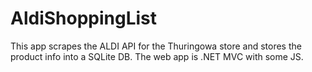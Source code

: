 # AldiShoppingList

This app scrapes the ALDI API for the Thuringowa store and stores the product info into a SQLite DB. The web app is .NET MVC with some JS.
